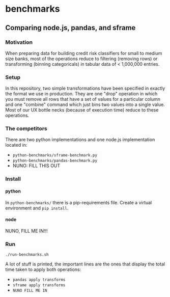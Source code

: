 # benchmarks

## Comparing node.js, pandas, and sframe

### Motivation

When preparing data for building credit risk classifiers for small to medium size banks, most of the operations reduce to
filtering (removing rows) or transforming (binning categoricals) in tabular data of < 1,000,000 entries.

### Setup

In this repository, two simple transformations have been specified in exactly the format we use in production.
They are one "drop" operation in which you must remove all rows that have a set of values for a particular column and
one "combine" command which just bins two values into a single value. Most of our UX bottle necks (because of execution time)
reduce to these operations.

### The competitors

There are two python implementations and one node.js implementation located in:

- `python-benchmarks/sframe-benchmark.py`
- `python-benchmarks/pandas-benchmark.py`
- NUNO: FILL THIS OUT

### Install

#### python
In `python-benchmarks/` there is a pip-requirements file. Create a virtual environment and `pip install`.

#### node

NUNO, FILL ME IN!!!

### Run

`./run-benchmarks.sh`

A lot of stuff is printed, the important lines are the ones that display the total time taken to apply both operations:

- `pandas apply transforms`
- `sframe apply transforms`
- `NUNO FILL ME IN`
